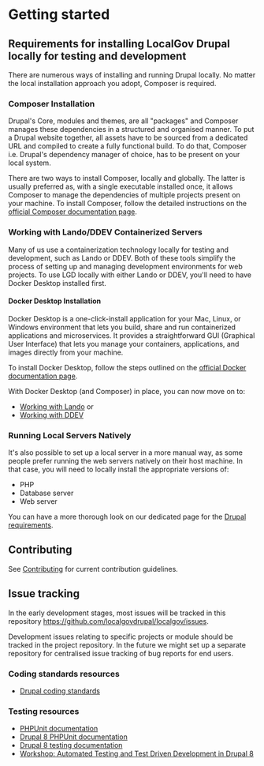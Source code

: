 # Getting started

## Requirements for installing LocalGov Drupal locally for testing and development

There are numerous ways of installing and running Drupal locally. No matter the local installation approach you adopt, 
Composer is required.

### Composer Installation

Drupal's Core, modules and themes, are all "packages" and Composer manages these dependencies in a structured and 
organised manner. To put a Drupal website together, all assets have to be sourced from a dedicated URL and compiled to 
create a fully functional build. To do that, Composer i.e. Drupal's dependency manager of choice, has to be present on 
your local system.

There are two ways to install Composer, locally and globally. The latter is usually preferred as, with a single 
executable installed once, it allows Composer to manage the dependencies of multiple projects present on your machine. 
To install Composer, follow the detailed instructions on the 
[official Composer documentation page](https://getcomposer.org/doc/00-intro.md#globally).

### Working with Lando/DDEV Containerized Servers

Many of us use a containerization technology locally for testing and development, such as Lando or DDEV. Both of these
tools simplify the process of setting up and managing development environments for web projects. To use LGD locally with 
either Lando or DDEV, you'll need to have Docker Desktop installed first.

#### Docker Desktop Installation

Docker Desktop is a one-click-install application for your Mac, Linux, or Windows environment that lets you build, share 
and run containerized applications and microservices. It provides a straightforward GUI (Graphical User Interface) that 
lets you manage your containers, applications, and images directly from your machine.

To install Docker Desktop, follow the steps outlined on the
[official Docker documentation page](https://docs.docker.com/desktop/install/mac-install/#system-requirements).

With Docker Desktop (and Composer) in place, you can now move on to:

- [Working with Lando](/devs/getting-started/working-with-lando.html) or
- [Working with DDEV](/devs/getting-started/working-with-ddev.html)


### Running Local Servers Natively

It's also possible to set up a local server in a more manual way, as some people prefer running the web servers natively
on their host machine. In that case, you will need to locally install the appropriate versions of:
- PHP
- Database server
- Web server

You can have a more thorough look on our dedicated page for the [Drupal requirements](/devs/getting-started/drupal-requirements.html).

## Contributing

See [Contributing](/contributing/) for current contribution guidelines.

## Issue tracking

In the early development stages, most issues will be tracked in this repository
<https://github.com/localgovdrupal/localgov/issues>.

Development issues relating to specific projects or module should be tracked in
the project repository. In the future we might set up a separate repository for
centralised issue tracking of bug reports for end users.

### Coding standards resources

* [Drupal coding standards](https://www.drupal.org/docs/develop/standards)

### Testing resources

* [PHPUnit documentation](https://phpunit.readthedocs.io/en/7.5/)
* [Drupal 8 PHPUnit documentation](https://www.drupal.org/docs/8/testing/phpunit-in-drupal-8)
* [Drupal 8 testing documentation](https://www.drupal.org/docs/8/testing)
* [Workshop: Automated Testing and Test Driven Development in Drupal 8](https://github.com/opdavies/workshop-drupal-automated-testing)
